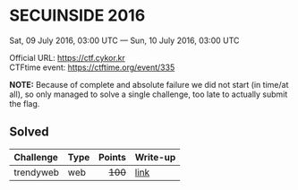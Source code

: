 # SECUINSIDE 2016
Sat, 09 July 2016, 03:00 UTC — Sun, 10 July 2016, 03:00 UTC

Official URL: https://ctf.cykor.kr  
CTFtime event: https://ctftime.org/event/335

**NOTE:** Because of complete and absolute failure we did not start (in time/at all), so only managed to solve a single challenge, too late to actually submit the flag.

## Solved
| Challenge | Type | Points | Write-up     |
|:----------|:-----|-------:|:-------------|
| trendyweb | web | ~~100~~ | [link](/2016/SECUINSIDE/trendyweb) |
